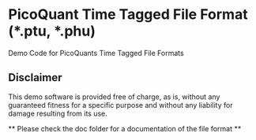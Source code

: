 # PicoQuant Time Tagged File Format (*.ptu, *.phu)


Demo Code for PicoQuants Time Tagged File Formats

## Disclaimer

This demo software is provided free of charge, as is, without any guaranteed fitness for a specific purpose and without any liability for damage resulting from its use.

** Please check the doc folder for a documentation of the file format **